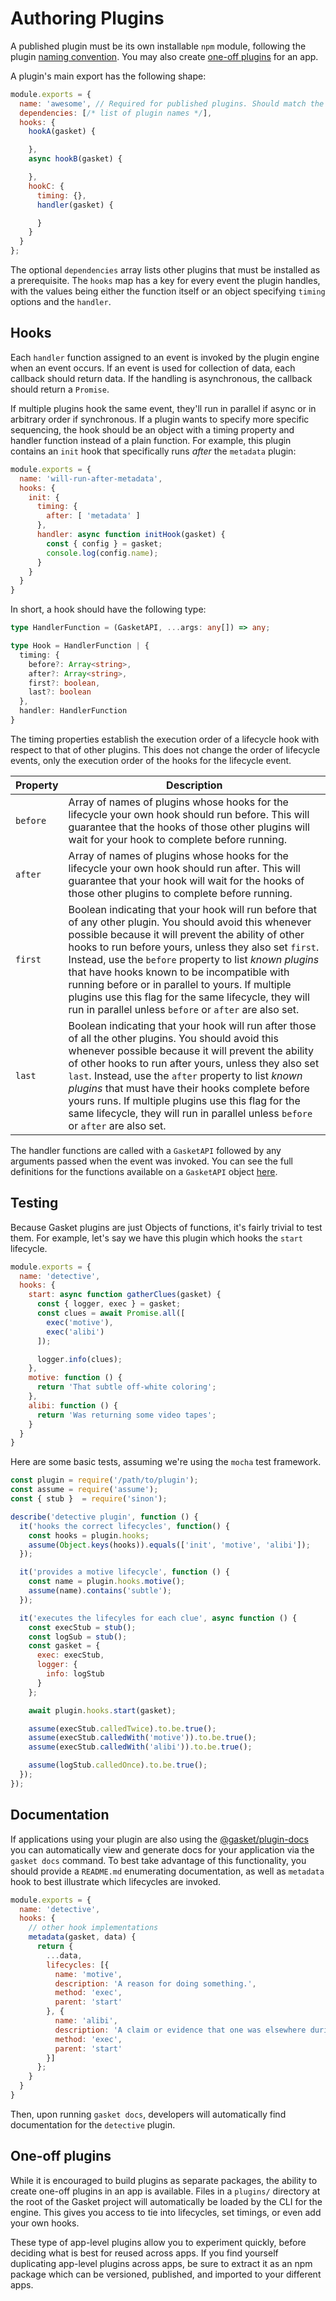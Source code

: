 # Authoring Plugins

A published plugin must be its own installable `npm` module, following the
plugin [naming convention]. You may also create [one-off plugins] for an app.

A plugin's main export has the following shape:

```js
module.exports = {
  name: 'awesome', // Required for published plugins. Should match the name in the module pattern '@gasket/{name}-plugin'.
  dependencies: [/* list of plugin names */],
  hooks: {
    hookA(gasket) {

    },
    async hookB(gasket) {

    },
    hookC: {
      timing: {},
      handler(gasket) {

      }
    }
  }
};
```

The optional `dependencies` array lists other plugins that must be installed as
a prerequisite. The `hooks` map has a key for every event the plugin handles,
with the values being either the function itself or an object specifying
`timing` options and the `handler`.

## Hooks

Each `handler` function assigned to an event is invoked by the plugin engine
when an event occurs. If an event is used for collection of data, each callback
should return data. If the handling is asynchronous, the callback should return
a `Promise`.

If multiple plugins hook the same event, they'll run in parallel if async or in
arbitrary order if synchronous. If a plugin wants to specify more specific
sequencing, the hook should be an object with a timing property and handler
function instead of a plain function. For example, this plugin contains an
`init` hook that specifically runs *after* the `metadata` plugin:

```js
module.exports = {
  name: 'will-run-after-metadata',
  hooks: {
    init: {
      timing: {
        after: [ 'metadata' ]
      },
      handler: async function initHook(gasket) {
        const { config } = gasket;
        console.log(config.name);
      }
    }
  }
}
```

In short, a hook should have the following type:

```ts
type HandlerFunction = (GasketAPI, ...args: any[]) => any;

type Hook = HandlerFunction | {
  timing: {
    before?: Array<string>,
    after?: Array<string>,
    first?: boolean,
    last?: boolean
  },
  handler: HandlerFunction
}
```

The timing properties establish the execution order of a lifecycle hook with respect to that of other plugins. This does not change the order of lifecycle events, only the execution order of the hooks for the lifecycle event. 

| Property | Description |
|----------|-------------|
| `before` | Array of names of plugins whose hooks for the lifecycle your own hook should run before. This will guarantee that the hooks of those other plugins will wait for your hook to complete before running. |
| `after` | Array of names of plugins whose hooks for the lifecycle your own hook should run after. This will guarantee that your hook will wait for the hooks of those other plugins to complete before running. |
| `first` | Boolean indicating that your hook will run before that of any other plugin. You should avoid this whenever possible because it will prevent the ability of other hooks to run before yours, unless they also set `first`. Instead, use the `before` property to list _known plugins_ that have hooks known to be incompatible with running before or in parallel to yours. If multiple plugins use this flag for the same lifecycle, they will run in parallel unless `before` or `after` are also set. |
| `last` | Boolean indicating that your hook will run after those of all the other plugins. You should avoid this whenever possible because it will prevent the ability of other hooks to run after yours, unless they also set `last`. Instead, use the `after` property to list _known plugins_ that must have their hooks complete before yours runs. If multiple plugins use this flag for the same lifecycle, they will run in parallel unless `before` or `after` are also set. |

The handler functions are called with a `GasketAPI` followed by any arguments
passed when the event was invoked. You can see the full definitions for the
functions available on a `GasketAPI` object [here].

## Testing

Because Gasket plugins are just Objects of functions, it's fairly trivial to
test them. For example, let's say we have this plugin which hooks the `start`
lifecycle.

```js
module.exports = {
  name: 'detective',
  hooks: {
    start: async function gatherClues(gasket) {
      const { logger, exec } = gasket;
      const clues = await Promise.all([
        exec('motive'),
        exec('alibi')
      ]);

      logger.info(clues);
    },
    motive: function () {
      return 'That subtle off-white coloring';
    },
    alibi: function () {
      return 'Was returning some video tapes';
    }
  }
}
```

Here are some basic tests, assuming we're using the `mocha` test framework.

```js
const plugin = require('/path/to/plugin');
const assume = require('assume');
const { stub }  = require('sinon');

describe('detective plugin', function () {
  it('hooks the correct lifecycles', function() {
    const hooks = plugin.hooks;
    assume(Object.keys(hooks)).equals(['init', 'motive', 'alibi']);
  });

  it('provides a motive lifecycle', function () {
    const name = plugin.hooks.motive();
    assume(name).contains('subtle');
  });

  it('executes the lifecyles for each clue', async function () {
    const execStub = stub();
    const logSub = stub();
    const gasket = {
      exec: execStub,
      logger: {
        info: logStub
      }
    };

    await plugin.hooks.start(gasket);

    assume(execStub.calledTwice).to.be.true();
    assume(execStub.calledWith('motive')).to.be.true();
    assume(execStub.calledWith('alibi')).to.be.true();

    assume(logStub.calledOnce).to.be.true();
  });
});
```

## Documentation

If applications using your plugin are also using the [@gasket/plugin-docs] you
can automatically view and generate docs for your application via the `gasket
docs` command. To best take advantage of this functionality, you should provide
a `README.md` enumerating documentation, as well as `metadata` hook to best
illustrate which lifecycles are invoked.

```js
module.exports = {
  name: 'detective',
  hooks: {
    // other hook implementations
    metadata(gasket, data) {
      return {
        ...data,
        lifecycles: [{
          name: 'motive',
          description: 'A reason for doing something.',
          method: 'exec',
          parent: 'start'
        }, {
          name: 'alibi',
          description: 'A claim or evidence that one was elsewhere during the act.',
          method: 'exec',
          parent: 'start'
        }]
      };
    }
  }
}
```

Then, upon running `gasket docs`, developers will automatically find
documentation for the `detective` plugin.

## One-off plugins

While it is encouraged to build plugins as separate packages, the ability to
create one-off plugins in an app is available. Files in a `plugins/` directory
at the root of the Gasket project will automatically be loaded by the CLI for
the engine. This gives you access to tie into lifecycles, set timings, or even
add your own hooks.

These type of app-level plugins allow you to experiment quickly, before deciding
what is best for reused across apps. If you find yourself duplicating app-level
plugins across apps, be sure to extract it as an npm package which can be
versioned, published, and imported to your different apps.

[one-off plugins]:#one-off-plugins
[here]:/packages/gasket-engine/README.md
[@gasket/plugin-docs]:/packages/gasket-plugin-docs/README.md
[naming convention]: /packages/gasket-resolve/README.md

